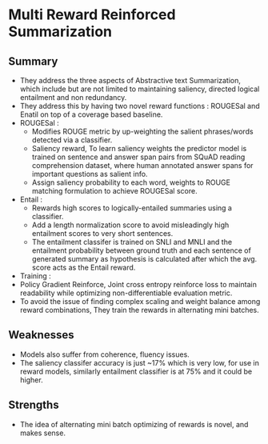 # Multi Reward Reinforced Summarization

## Summary 
- They address the three aspects of Abstractive text Summarization, which include but are not limited to maintaining saliency, directed logical entailment and non redundancy.
- They address this by having two novel reward functions : ROUGESal and Enatil on top of a coverage based baseline. 
- ROUGESal :
  - Modifies ROUGE metric by up-weighting the salient phrases/words detected via a classifier. 
  - Saliency reward, To learn saliency weights the predictor model is trained on sentence and answer span pairs from SQuAD reading comprehension dataset, where human annotated answer spans for important questions as salient info. 
  - Assign saliency probability to each word, weights to ROUGE matching formulation to achieve ROUGESal score. 
- Entail :
  - Rewards high scores to logically-entailed summaries using a classifier. 
  - Add a length normalization score to avoid misleadingly high entailment scores to very short sentences. 
  - The entailment classifer is trained on SNLI and MNLI and the entailment probability between ground truth and each sentence of generated summary as hypothesis is calculated after which the avg. score acts as the Entail reward.
 - Training : 
  - Policy Gradient Reinforce, Joint cross entropy reinforce loss to maintain readability while optimizing non-differentiable evaluation metric. 
  - To avoid the issue of finding complex scaling and weight balance among reward combinations, They train the rewards in alternating mini batches. 
  
  
## Weaknesses 
- Models also suffer from coherence, fluency issues.
- The saliency classifer accuracy is just ~17% which is very low, for use in reward models, similarly entailment classifier is at 75% and it could be higher. 

## Strengths 
- The idea of alternating mini batch optimizing of rewards is novel, and makes sense. 
